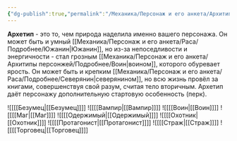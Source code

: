 ```yaml
---
{"dg-publish":true,"permalink":"/Механика/Персонаж и его анкета/Архитипы персонжей/Архетип/","noteIcon":"","created":"2025-08-21T13:47:35.156+03:00","updated":"2025-07-29T23:53:11.889+03:00"}
---
```


**Архетип** - это то, чем природа наделила именно вашего персонажа. Он может быть и умный [[Механика/Персонаж и его анкета/Раса/Подробнее/Южанин\|Южанин]], но из-за непоседливости и энергичности - стал грозным [[Механика/Персонаж и его анкета/Архитипы персонжей/Подробнее/Воин\|воином]], которого обуревает ярость. Он может быть и крепким [[Механика/Персонаж и его анкета/Раса/Подробнее/Северянин\|северянином]], но всю жизнь провёл за книгами, совершенствуя свой разум, считая тело вторичным. Архетип даёт персонажу дополнительную стартовую особенность (перк).

![[[[Безумец\|[[Безумец]]]]
![[[[Вампир\|[[Вампир]]]]
![[[[Воин\|[[Воин]]]]
![[[[Маг\|[[Маг]]]]
![[[[Одержимый\|[[Одержимый]]]]
![[[[Охотник\|[[Охотник]]]]
![[[[Протагонист\|[[Протагонист]]]]
![[[[Страж\|[[Страж]]]]
![[[[Торговец\|[[Торговец]]]]
